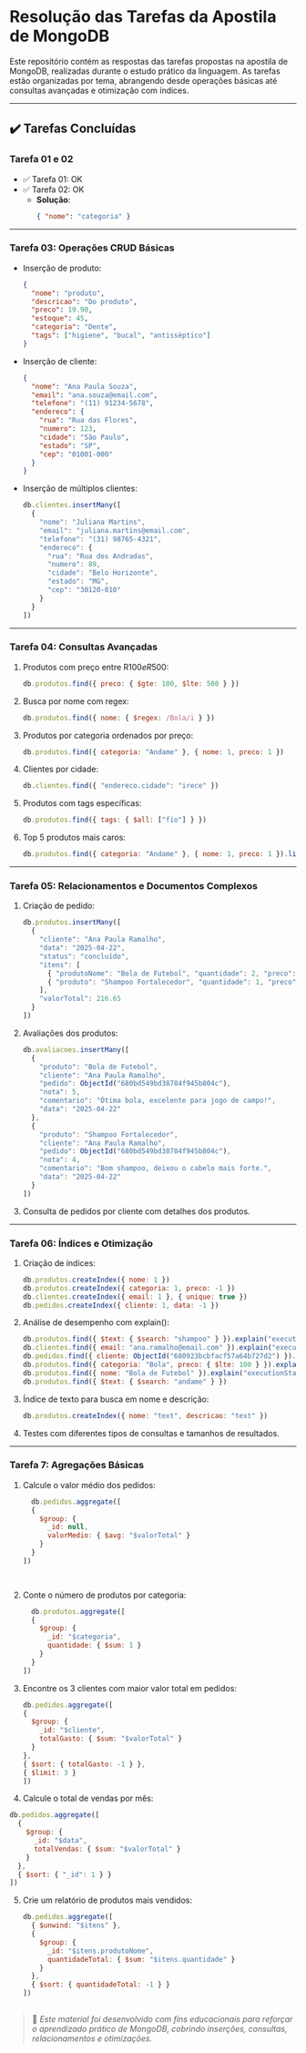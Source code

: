 # Resolução das Tarefas da Apostila de MongoDB

Este repositório contém as respostas das tarefas propostas na apostila de MongoDB, realizadas durante o estudo prático da linguagem. As tarefas estão organizadas por tema, abrangendo desde operações básicas até consultas avançadas e otimização com índices.

---

## ✔️ Tarefas Concluídas

### Tarefa 01 e 02

- ✅ Tarefa 01: OK  
- ✅ Tarefa 02: OK  
  - **Solução**:  
    ```json
    { "nome": "categoria" }
    ```

---

### Tarefa 03: Operações CRUD Básicas

- Inserção de produto:
    ```json
    {
      "nome": "produto",
      "descricao": "Do produto",
      "preco": 19.90,
      "estoque": 45,
      "categoria": "Dente",
      "tags": ["higiene", "bucal", "antisséptico"]
    }
    ```

- Inserção de cliente:
    ```json
    {
      "nome": "Ana Paula Souza",
      "email": "ana.souza@email.com",
      "telefone": "(11) 91234-5678",
      "endereco": {
        "rua": "Rua das Flores",
        "numero": 123,
        "cidade": "São Paulo",
        "estado": "SP",
        "cep": "01001-000"
      }
    }
    ```

- Inserção de múltiplos clientes:
    ```javascript
    db.clientes.insertMany([
      {
        "nome": "Juliana Martins",
        "email": "juliana.martins@email.com",
        "telefone": "(31) 98765-4321",
        "endereco": {
          "rua": "Rua dos Andradas",
          "numero": 89,
          "cidade": "Belo Horizonte",
          "estado": "MG",
          "cep": "30120-010"
        }
      }
    ])
    ```

---

### Tarefa 04: Consultas Avançadas

1. Produtos com preço entre R$100 e R$500:
    ```javascript
    db.produtos.find({ preco: { $gte: 100, $lte: 500 } })
    ```

2. Busca por nome com regex:
    ```javascript
    db.produtos.find({ nome: { $regex: /Bola/i } })
    ```

3. Produtos por categoria ordenados por preço:
    ```javascript
    db.produtos.find({ categoria: "Andame" }, { nome: 1, preco: 1 })
    ```

4. Clientes por cidade:
    ```javascript
    db.clientes.find({ "endereco.cidade": "irece" })
    ```

5. Produtos com tags específicas:
    ```javascript
    db.produtos.find({ tags: { $all: ["fio"] } })
    ```

6. Top 5 produtos mais caros:
    ```javascript
    db.produtos.find({ categoria: "Andame" }, { nome: 1, preco: 1 }).limit(5)
    ```

---

### Tarefa 05: Relacionamentos e Documentos Complexos

1. Criação de pedido:
    ```javascript
    db.produtos.insertMany([
      {
        "cliente": "Ana Paula Ramalho",
        "data": "2025-04-22",
        "status": "concluído",
        "itens": [
          { "produtoNome": "Bola de Futebol", "quantidade": 2, "preco": 99.9 },
          { "produto": "Shampoo Fortalecedor", "quantidade": 1, "preco": 16.85 }
        ],
        "valorTotal": 216.65
      }
    ])
    ```

2. Avaliações dos produtos:
    ```javascript
    db.avaliacoes.insertMany([
      {
        "produto": "Bola de Futebol",
        "cliente": "Ana Paula Ramalho",
        "pedido": ObjectId("680bd549bd38784f945b804c"),
        "nota": 5,
        "comentario": "Ótima bola, excelente para jogo de campo!",
        "data": "2025-04-22"
      },
      {
        "produto": "Shampoo Fortalecedor",
        "cliente": "Ana Paula Ramalho",
        "pedido": ObjectId("680bd549bd38784f945b804c"),
        "nota": 4,
        "comentario": "Bom shampoo, deixou o cabelo mais forte.",
        "data": "2025-04-22"
      }
    ])
    ```

3. Consulta de pedidos por cliente com detalhes dos produtos.

---

### Tarefa 06: Índices e Otimização

1. Criação de índices:
    ```javascript
    db.produtos.createIndex({ nome: 1 })
    db.produtos.createIndex({ categoria: 1, preco: -1 })
    db.clientes.createIndex({ email: 1 }, { unique: true })
    db.pedidos.createIndex({ cliente: 1, data: -1 })
    ```

2. Análise de desempenho com explain():
    ```javascript
    db.produtos.find({ $text: { $search: "shampoo" } }).explain("executionStats")
    db.clientes.find({ email: "ana.ramalho@email.com" }).explain("executionStats")
    db.pedidos.find({ cliente: ObjectId("680923bcbfacf57a64b727d2") }).sort({ data: -1 }).explain("executionStats")
    db.produtos.find({ categoria: "Bola", preco: { $lte: 100 } }).explain("executionStats")
    db.produtos.find({ nome: "Bola de Futebol" }).explain("executionStats")
    db.produtos.find({ $text: { $search: "andame" } })
    ```

3. Índice de texto para busca em nome e descrição:
    ```javascript
    db.produtos.createIndex({ nome: "text", descricao: "text" })
    ```

4. Testes com diferentes tipos de consultas e tamanhos de resultados.

---

### Tarefa 7: Agregações Básicas

1.  Calcule o valor médio dos pedidos:
    ```javascript
      db.pedidos.aggregate([
      {
        $group: {
          _id: null,
          valorMedio: { $avg: "$valorTotal" }
        }
      }
    ])

  
    ```

2.  Conte o número de produtos por categoria:
    ```javascript
      db.produtos.aggregate([
      {
        $group: {
          _id: "$categoria",
          quantidade: { $sum: 1 }
        }
      }
    ])

    
    ```

3. Encontre os 3 clientes com maior valor total em pedidos:
    ```javascript
    db.pedidos.aggregate([
    {
      $group: {
        _id: "$cliente",
        totalGasto: { $sum: "$valorTotal" }
      }
    },
    { $sort: { totalGasto: -1 } },
    { $limit: 3 }
   ])
    ```

4. Calcule o total de vendas por mês: 
```javascript
db.pedidos.aggregate([
  {
    $group: {
      _id: "$data",
      totalVendas: { $sum: "$valorTotal" }
    }
  },
  { $sort: { "_id": 1 } }
])
```

5. Crie um relatório de produtos mais vendidos:
    ```javascript
    db.pedidos.aggregate([
      { $unwind: "$itens" },
      {
        $group: {
          _id: "$itens.produtoNome",
          quantidadeTotal: { $sum: "$itens.quantidade" }
        }
      },
      { $sort: { quantidadeTotal: -1 } }
    ])
  
    ```

> 📘 *Este material foi desenvolvido com fins educacionais para reforçar o aprendizado prático de MongoDB, cobrindo inserções, consultas, relacionamentos e otimizações.*
